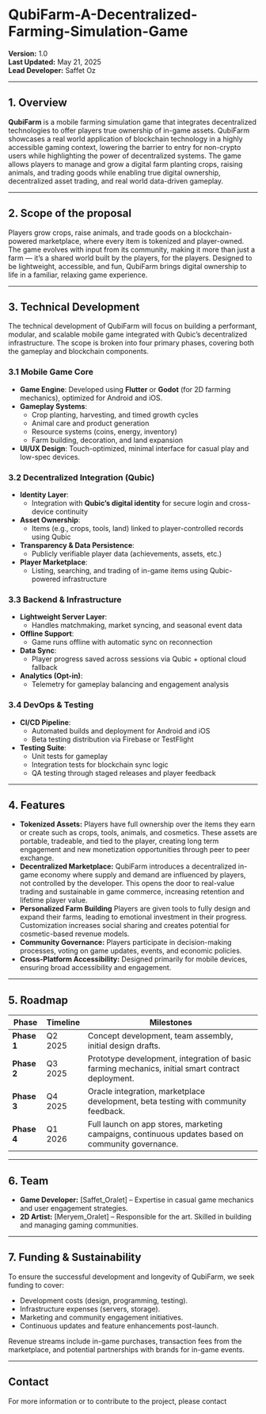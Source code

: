 # QubiFarm-A-Decentralized-Farming-Simulation-Game
**Version:** 1.0  
**Last Updated:** May 21, 2025  
**Lead Developer:** Saffet Oz

---

## 1. Overview

**QubiFarm** is a mobile farming simulation game that integrates decentralized technologies to offer players true ownership of in-game assets. QubiFarm showcases a real world application of blockchain technology in a highly accessible gaming context, lowering the barrier to entry for non-crypto users while highlighting the power of decentralized systems. The game allows players to manage and grow a digital farm planting crops, raising animals, and trading goods while enabling true digital ownership, decentralized asset trading, and real world data-driven gameplay.

---

## 2. Scope of the proposal

Players grow crops, raise animals, and trade goods on a blockchain-powered marketplace, where every item is tokenized and player-owned. The game evolves with input from its community, making it more than just a farm — it’s a shared world built by the players, for the players. Designed to be lightweight, accessible, and fun, QubiFarm brings digital ownership to life in a familiar, relaxing game experience.

---

## 3. Technical Development

The technical development of QubiFarm will focus on building a performant, modular, and scalable mobile game integrated with Qubic’s decentralized infrastructure. The scope is broken into four primary phases, covering both the gameplay and blockchain components.

###  3.1 Mobile Game Core

- **Game Engine**: Developed using **Flutter** or **Godot** (for 2D farming mechanics), optimized for Android and iOS.
- **Gameplay Systems**:
  - Crop planting, harvesting, and timed growth cycles
  - Animal care and product generation
  - Resource systems (coins, energy, inventory)
  - Farm building, decoration, and land expansion
- **UI/UX Design**: Touch-optimized, minimal interface for casual play and low-spec devices.


###  3.2 Decentralized Integration (Qubic)

- **Identity Layer**:
  - Integration with **Qubic’s digital identity** for secure login and cross-device continuity
- **Asset Ownership**:
  - Items (e.g., crops, tools, land) linked to player-controlled records using Qubic
- **Transparency & Data Persistence**:
  - Publicly verifiable player data (achievements, assets, etc.)
- **Player Marketplace**:
  - Listing, searching, and trading of in-game items using Qubic-powered infrastructure


###  3.3 Backend & Infrastructure

- **Lightweight Server Layer**:
  - Handles matchmaking, market syncing, and seasonal event data
- **Offline Support**:
  - Game runs offline with automatic sync on reconnection
- **Data Sync**:
  - Player progress saved across sessions via Qubic + optional cloud fallback
- **Analytics (Opt-in)**:
  - Telemetry for gameplay balancing and engagement analysis


###  3.4 DevOps & Testing

- **CI/CD Pipeline**:
  - Automated builds and deployment for Android and iOS
  - Beta testing distribution via Firebase or TestFlight
- **Testing Suite**:
  - Unit tests for gameplay
  - Integration tests for blockchain sync logic
  - QA testing through staged releases and player feedback
---

## 4. Features

- **Tokenized Assets:** Players have full ownership over the items they earn or create such as crops, tools, animals, and cosmetics. These assets are portable, tradeable, and tied to the player, creating long term engagement and new monetization opportunities through peer to peer exchange.
- **Decentralized Marketplace:** QubiFarm introduces a decentralized in-game economy where supply and demand are influenced by players, not controlled by the developer. This opens the door to real-value trading and sustainable in game commerce, increasing retention and lifetime player value.
- **Personalized Farm Building** Players are given tools to fully design and expand their farms, leading to emotional investment in their progress. Customization increases social sharing and creates potential for cosmetic-based revenue models.
- **Community Governance:** Players participate in decision-making processes, voting on game updates, events, and economic policies.
- **Cross-Platform Accessibility:** Designed primarily for mobile devices, ensuring broad accessibility and engagement.

---

## 5. Roadmap

| Phase | Timeline | Milestones |
|-------|----------|------------|
| **Phase 1** | Q2 2025 | Concept development, team assembly, initial design drafts. |
| **Phase 2** | Q3 2025 | Prototype development, integration of basic farming mechanics, initial smart contract deployment. |
| **Phase 3** | Q4 2025 | Oracle integration, marketplace development, beta testing with community feedback. |
| **Phase 4** | Q1 2026 | Full launch on app stores, marketing campaigns, continuous updates based on community governance. |

---

## 6. Team

- **Game Developer:** [Saffet_Oralet] – Expertise in casual game mechanics and user engagement strategies.
- **2D Artist:** [Meryem_Oralet] –  Responsible for the art. Skilled in building and managing gaming communities.

---

## 7. Funding & Sustainability

To ensure the successful development and longevity of QubiFarm, we seek funding to cover:

- Development costs (design, programming, testing).
- Infrastructure expenses (servers, storage).
- Marketing and community engagement initiatives.
- Continuous updates and feature enhancements post-launch.

Revenue streams include in-game purchases, transaction fees from the marketplace, and potential partnerships with brands for in-game events.

---



##  Contact

For more information or to contribute to the project, please contact 
